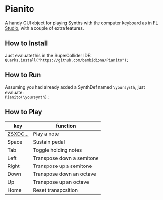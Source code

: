 # Pianito
A handy GUI object for playing Synths with the computer keyboard as in [FL Studio](https://i.pinimg.com/originals/46/02/86/4602862df84be4e8c164227c3e144207.png), with a couple of extra features.

## How to Install
Just evaluate this in the SuperCollider IDE:\
`Quarks.install("https://github.com/bembidiona/Pianito");`

## How to Run
Assuming you had already added a SynthDef named `\yoursynth`, just evaluate:\
`Pianito(\yoursynth);`

## How to Play
| key      | function       |
| ---      | ---       |
| [ZSXDC...](https://i.pinimg.com/originals/46/02/86/4602862df84be4e8c164227c3e144207.png)| Play a note |
| Space | Sustain pedal |
| Tab | Toggle holding notes |
| Left | Transpose down a semitone |
| Right | Transpose up a semitone |
| Down | Transpose down an octave |
| Up | Transpose up an octave |
| Home | Reset transposition |
